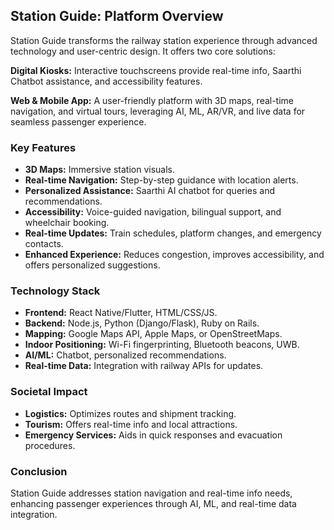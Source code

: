 ## Station Guide: Platform Overview

Station Guide transforms the railway station experience through advanced technology and user-centric design. It offers two core solutions:

**Digital Kiosks:** Interactive touchscreens provide real-time info, Saarthi Chatbot assistance, and accessibility features.

**Web & Mobile App:** A user-friendly platform with 3D maps, real-time navigation, and virtual tours, leveraging AI, ML, AR/VR, and live data for seamless passenger experience.

### Key Features
- **3D Maps:** Immersive station visuals.
- **Real-time Navigation:** Step-by-step guidance with location alerts.
- **Personalized Assistance:** Saarthi AI chatbot for queries and recommendations.
- **Accessibility:** Voice-guided navigation, bilingual support, and wheelchair booking.
- **Real-time Updates:** Train schedules, platform changes, and emergency contacts.
- **Enhanced Experience:** Reduces congestion, improves accessibility, and offers personalized suggestions.

### Technology Stack
- **Frontend:** React Native/Flutter, HTML/CSS/JS.
- **Backend:** Node.js, Python (Django/Flask), Ruby on Rails.
- **Mapping:** Google Maps API, Apple Maps, or OpenStreetMaps.
- **Indoor Positioning:** Wi-Fi fingerprinting, Bluetooth beacons, UWB.
- **AI/ML:** Chatbot, personalized recommendations.
- **Real-time Data:** Integration with railway APIs for updates.

### Societal Impact
- **Logistics:** Optimizes routes and shipment tracking.
- **Tourism:** Offers real-time info and local attractions.
- **Emergency Services:** Aids in quick responses and evacuation procedures.

### Conclusion
Station Guide addresses station navigation and real-time info needs, enhancing passenger experiences through AI, ML, and real-time data integration.


